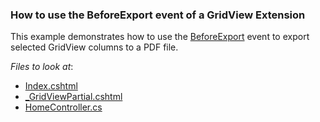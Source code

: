 ### How to use the BeforeExport event of a GridView Extension

This example demonstrates how to use the [BeforeExport](https://docs.devexpress.com/AspNet/DevExpress.Web.Mvc.MVCxGridExportSettings.BeforeExport) event to export selected GridView columns to a PDF file.


*Files to look at*:

* [Index.cshtml](./CS/E3352/Views/Home/Index.cshtml)
* [_GridViewPartial.cshtml](./CS/E3352/Views/Home/_GridViewPartial.cshtml)
* [HomeController.cs](./CS/E3352/Controllers/HomeController.cs)
